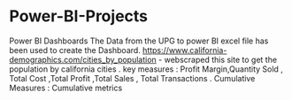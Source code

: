 # Power-BI-Projects
Power BI Dashboards
The Data from the UPG to power BI excel file has been used to create the Dashboard. https://www.california-demographics.com/cities_by_population  - webscraped this
site  to get the population by california cities .
key measures  : Profit Margin,Quantity Sold , Total Cost ,Total Profit ,Total Sales , Total Transactions .
Cumulative Measures : Cumulative metrics 
